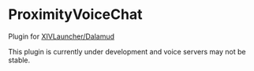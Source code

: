 # ProximityVoiceChat

Plugin for [XIVLauncher/Dalamud](https://goatcorp.github.io/)

This plugin is currently under development and voice servers may not be stable.
